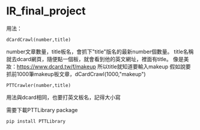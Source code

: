 # IR_final_project

用法：
```
dCardCrawl(number,title) 
```
 number文章數量，title板名，會抓下"title"版名的最新number個數量。
 title名稱就去dcard網頁，隨便點一個板，就會看到他的英文網址，裡面有title。
 像是美妝：https://www.dcard.tw/f/makeup
 所以title就知道要輸入makeup
 假如說要抓前1000筆makeup板文章，dCardCrawl(1000,"makeup")

```
PTTCrawler(number,title) 
```
  用法與dcard相同，也要打英文板名，記得大小寫
  
  需要下載PTTLibrary package
```
pip install PTTLibrary
```
